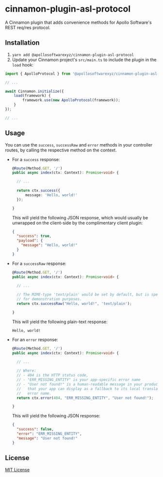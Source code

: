 # cinnamon-plugin-asl-protocol
A Cinnamon plugin that adds convenience methods for Apollo Software's REST
req/res protocol.

## Installation
1. `yarn add @apollosoftwarexyz/cinnamon-plugin-asl-protocol`
2. Update your Cinnamon project's `src/main.ts` to include the plugin in the `load` hook:
  ```ts
  import { ApolloProtocol } from '@apollosoftwarexyz/cinnamon-plugin-asl-protocol';
  
  // ...
  
  await Cinnamon.initialize({
      load(framework) {
          framework.use(new ApolloProtocol(framework));
      }
  });
  
  // ...
  ```
  
## Usage
You can use the `success`, `successRaw` and `error` methods in your controller routes,
by calling the respective method on the context.

- For a `success` response:
  
  ```ts
  @Route(Method.GET, '/')
  public async index(ctx: Context): Promise<void> {
  
    // ...
    
    return ctx.success({
        message: 'Hello, world!'
    });
  
  }
  ```
  
  This will yield the following JSON response, which would usually be unwrapped on
  the client-side by the complimentary client plugin:
  ```json
  {
    "success": true,
    "payload": {
      "message": "Hello, world!"
    }
  }
  ```

- For a `successRaw` response:
  
  ```ts
  @Route(Method.GET, '/')
  public async index(ctx: Context): Promise<void> {
  
    // ...
    
    // The MIME-type 'text/plain' would be set by default, but is specified here
    // for demonstration purposes.
    return ctx.successRaw("Hello, world!", 'text/plain');
  
  }
  ```
  
  This will yield the following plain-text response:
  ```
  Hello, world!
  ```

- For an `error` response:
  
  ```ts
  @Route(Method.GET, '/')
  public async index(ctx: Context): Promise<void> {
  
    // ...
    
    // Where:
    // - 404 is the HTTP status code,
    // - "ERR_MISSING_ENTITY" is your app-specific error name
    // - "User not found!" is a human-readable message in your product's primary language
    //   that your app can display as a fallback to its local translation based on the
    //   error name.
    return ctx.error(404, "ERR_MISSING_ENTITY", "User not found!");
  
  }
  ```
  
  This will yield the following JSON response:
  ```json
  {
    "success": false,
    "error": "ERR_MISSING_ENTITY",
    "message": "User not found!"
  }
  ```

## License
[MIT License](./LICENSE)
